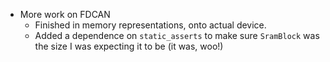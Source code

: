 - More work on FDCAN
  - Finished in memory representations, onto actual device.
  - Added a dependence on `static_asserts` to make sure `SramBlock` was the size I was expecting it
    to be (it was, woo!)